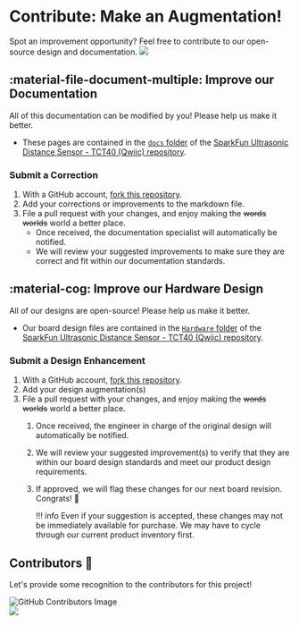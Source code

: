 # Contribute: Make an Augmentation!
Spot an improvement opportunity? Feel free to contribute to our open-source design and documentation. <a href="https://github.com/sparkfun/SparkFun_Ultrasonic_Distance_Sensor-Qwiic/tree/v11_Firmware_v01/pulls" alt="Pull Requests"><img src="https://img.shields.io/github/issues-pr/sparkfun/SparkFun_Ultrasonic_Distance_Sensor-Qwiic/tree/v11_Firmware_v01.svg" /></a>

## :material-file-document-multiple:&nbsp;Improve our Documentation
All of this documentation can be modified by you! Please help us make it better.

* These pages are contained in the [`docs` folder](https://github.com/sparkfun/SparkFun_Ultrasonic_Distance_Sensor-Qwiic/tree/v11_Firmware_v01/docs) of the [SparkFun Ultrasonic Distance Sensor - TCT40 (Qwiic) repository](https://github.com/sparkfun/SparkFun_Ultrasonic_Distance_Sensor-Qwiic/tree/v11_Firmware_v01).

<!-- ### :material-source-pull:&nbsp;Submit a Correction -->
### Submit a Correction

1. With a GitHub account, [fork this repository](https://github.com/sparkfun/SparkFun_Ultrasonic_Distance_Sensor-Qwiic/tree/v11_Firmware_v01/fork).
2. Add your corrections or improvements to the markdown file.
3. File a pull request with your changes, and enjoy making the ~~words~~ ~~worlds~~ world a better place.
	* Once received, the documentation specialist will automatically be notified.
	* We will review your suggested improvements to make sure they are correct and fit within our documentation standards.

## :material-cog:&nbsp;Improve our Hardware Design
All of our designs are open-source! Please help us make it better.

* Our board design files are contained in the [`Hardware` folder](https://github.com/sparkfun/SparkFun_Ultrasonic_Distance_Sensor-Qwiic/tree/v11_Firmware_v01/Hardware) of the [SparkFun Ultrasonic Distance Sensor - TCT40 (Qwiic) repository](https://github.com/sparkfun/SparkFun_Ultrasonic_Distance_Sensor-Qwiic/tree/v11_Firmware_v01).

<!-- ### :material-source-pull:&nbsp;Submit a Design Enhancement -->
### Submit a Design Enhancement

1. With a GitHub account, [fork this repository](https://github.com/sparkfun/SparkFun_Ultrasonic_Distance_Sensor-Qwiic/tree/v11_Firmware_v01/fork).
2. Add your design augmentation(s)
3. File a pull request with your changes, and enjoy making the ~~words~~ ~~worlds~~ world a better place.
	1. Once received, the engineer in charge of the original design will automatically be notified.
	2. We will review your suggested improvement(s) to verify that they are within our board design standards and meet our product design requirements.
	3. If approved, we will flag these changes for our next board revision. Congrats! 🍻

		!!! info
			Even if your suggestion is accepted, these changes may not be immediately available for purchase. We may have to cycle through our current product inventory first.

## Contributors&nbsp;:clap:
Let's provide some recognition to the contributors for this project!

![GitHub Contributors Image](https://contrib.rocks/image?repo=sparkfun/SparkFun_Ultrasonic_Distance_Sensor-Qwiic/tree/v11_Firmware_v01)
<br>
<a href="https://github.com/sparkfun/SparkFun_Ultrasonic_Distance_Sensor-Qwiic/tree/v11_Firmware_v01/pulls" alt="Pull Requests"><img src="https://img.shields.io/github/contributors/sparkfun/SparkFun_Ultrasonic_Distance_Sensor-Qwiic/tree/v11_Firmware_v01.svg" /></a>